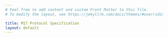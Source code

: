 ```yaml
---
# Feel free to add content and custom Front Matter to this file.
# To modify the layout, see https://jekyllrb.com/docs/themes/#overriding-theme-defaults

title: M17 Protocol Specification
layout: default
---
```


<object data="/pdf/M17_spec.pdf" type="application/pdf" width="100%" height="100%" />